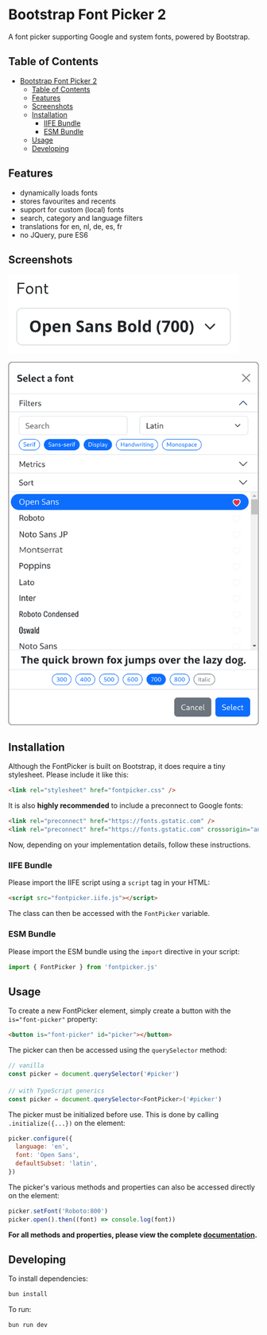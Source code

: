 # Bootstrap Font Picker 2

A font picker supporting Google and system fonts, powered by Bootstrap.

## Table of Contents

- [Bootstrap Font Picker 2](#bootstrap-font-picker-2)
  - [Table of Contents](#table-of-contents)
  - [Features](#features)
  - [Screenshots](#screenshots)
  - [Installation](#installation)
    - [IIFE Bundle](#iife-bundle)
    - [ESM Bundle](#esm-bundle)
  - [Usage](#usage)
  - [Developing](#developing)

## Features

- dynamically loads fonts
- stores favourites and recents
- support for custom (local) fonts
- search, category and language filters
- translations for en, nl, de, es, fr
- no JQuery, pure ES6

## Screenshots

![FontPicker Button](screenshots/button.png)

![FontPicker Dialog](screenshots/dialog.png)

## Installation

Although the FontPicker is built on Bootstrap, it does require a tiny stylesheet.
Please include it like this:

```html
<link rel="stylesheet" href="fontpicker.css" />
```

It is also **highly recommended** to include a preconnect to Google fonts:

```html
<link rel="preconnect" href="https://fonts.gstatic.com" />
<link rel="preconnect" href="https://fonts.gstatic.com" crossorigin="anonymous" />
```

Now, depending on your implementation details, follow these instructions.

### IIFE Bundle

Please import the IIFE script using a `script` tag in your HTML:

```html
<script src="fontpicker.iife.js"></script>
```

The class can then be accessed with the `FontPicker` variable.

### ESM Bundle

Please import the ESM bundle using the `import` directive in your script:

```js
import { FontPicker } from 'fontpicker.js'
```

## Usage

To create a new FontPicker element, simply create a button with the `is="font-picker"` property:

```html
<button is="font-picker" id="picker"></button>
```

The picker can then be accessed using the `querySelector` method:

```ts
// vanilla
const picker = document.querySelector('#picker')

// with TypeScript generics
const picker = document.querySelector<FontPicker>('#picker')
```

The picker must be initialized before use. This is done by calling `.initialize({...})` on the element:

```js
picker.configure({
  language: 'en',
  font: 'Open Sans',
  defaultSubset: 'latin',
})
```

The picker's various methods and properties can also be accessed directly on the element:

```js
picker.setFont('Roboto:800')
picker.open().then((font) => console.log(font))
```

**For all methods and properties, please view the complete [documentation](DOCUMENTATION.md).**

## Developing

To install dependencies:

```bash
bun install
```

To run:

```bash
bun run dev
```
